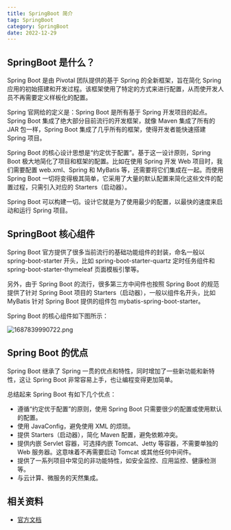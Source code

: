 ```yaml
---
title: SpringBoot 简介
tag: SpringBoot
category: SpringBoot
date: 2022-12-29
---
```


## SpringBoot 是什么？

Spring Boot 是由 Pivotal 团队提供的基于 Spring 的全新框架，旨在简化 Spring 应用的初始搭建和开发过程。该框架使用了特定的方式来进行配置，从而使开发人员不再需要定义样板化的配置。

Spring 官网给的定义是：Spring Boot 是所有基于 Spring 开发项目的起点。Spring Boot 集成了绝大部分目前流行的开发框架，就像 Maven 集成了所有的 JAR 包一样，Spring Boot 集成了几乎所有的框架，使得开发者能快速搭建 Spring 项目。

Spring Boot 的核心设计思想是“约定优于配置”。基于这一设计原则，Spring Boot 极大地简化了项目和框架的配置。比如在使用 Spring 开发 Web 项目时，我们需要配置 web.xml、Spring 和 MyBatis 等，还需要将它们集成在一起。而使用 Spring Boot 一切将变得极其简单，它采用了大量的默认配置来简化这些文件的配置过程，只需引入对应的 Starters（启动器）。

Spring Boot 可以构建一切。设计它就是为了使用最少的配置，以最快的速度来启动和运行 Spring 项目。

## SpringBoot 核心组件

Spring Boot 官方提供了很多当前流行的基础功能组件的封装，命名一般以 spring-boot-starter 开头，比如 spring-boot-starter-quartz 定时任务组件和 spring-boot-starter-thymeleaf 页面模板引擎等。

另外，由于 Spring Boot 的流行，很多第三方中间件也按照 Spring Boot 的规范提供了针对 Spring Boot 项目的 Starters（启动器），一般以组件名开头，比如 MyBatis 针对 Spring Boot 提供的组件包 mybatis-spring-boot-starter。

Spring Boot 的核心组件如下图所示：

![1687839990722.png](https://cdn.staticaly.com/gh/AlexChen68/OSS@master/images/1687839990722.png)

## Spring Boot 的优点

Spring Boot 继承了 Spring 一贯的优点和特性，同时增加了一些新功能和新特性，这让 Spring Boot 非常容易上手，也让编程变得更加简单。

总结起来 Spring Boot 有如下几个优点：
- 遵循“约定优于配置”的原则，使用 Spring Boot 只需要很少的配置或使用默认的配置。
- 使用 JavaConfig，避免使用 XML 的烦琐。
- 提供 Starters（启动器），简化 Maven 配置，避免依赖冲突。
- 提供内嵌 Servlet 容器，可选择内嵌 Tomcat、Jetty 等容器，不需要单独的 Web 服务器。这意味着不再需要启动 Tomcat 或其他任何中间件。
- 提供了一系列项目中常见的非功能特性，如安全监控、应用监控、健康检测等。
- 与云计算、微服务的天然集成。

## 相关资料

- [官方文档](https://docs.spring.io/spring-boot/docs/current/reference/html/)